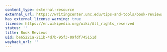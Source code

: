 ```yaml
---
content_type: external-resource
external_url: https://writingcenter.unc.edu/tips-and-tools/book-reviews/
has_external_license_warning: true
license: https://en.wikipedia.org/wiki/All_rights_reserved
status: ''
title: Book Reviews
uid: be65221a-211b-4d7b-95f3-09fdf745151d
wayback_url: ''
---
```

